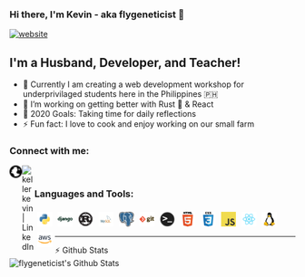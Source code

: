 ### Hi there, I'm Kevin - aka flygeneticist 👋

[![website](https://img.shields.io/website?label=grumpygoatstudio.com&style=for-the-badge&url=https%3A%2F%2Fgrumpygoatstudio.com)](https://grumpygoatstudio.com)


## I'm a Husband, Developer, and Teacher!

- 🔭 Currently I am creating a web development workshop for underprivilaged students here in the Philippines 🇵🇭
- 🌱 I’m working on getting better with Rust 🦀 & React
- 💪 2020 Goals: Taking time for daily reflections
- ⚡ Fun fact: I love to cook and enjoy working on our small farm

### Connect with me:
[<img align="left" alt="grumpygoatstudio.com" width="22px" src="https://raw.githubusercontent.com/iconic/open-iconic/master/svg/globe.svg" />][website]
[<img align="left" alt="kellerkevin | LinkedIn" width="22px" src="https://cdn.jsdelivr.net/npm/simple-icons@v3/icons/linkedin.svg" />][linkedin]

<br />

### Languages and Tools:

<img align="left" alt="Python" width="26px" style="padding:5px;" src="https://raw.githubusercontent.com/github/explore/e94815998e4e0713912fed477a1f346ec04c3da2/topics/python/python.png" />
<img align="left" alt="Django" width="26px" style="padding:5px;" src="https://raw.githubusercontent.com/github/explore/80688e429a7d4ef2fca1e82350fe8e3517d3494d/topics/django/django.png" />
<img align="left" alt="Rust" width="26px" style="padding:5px;" src="https://raw.githubusercontent.com/github/explore/80688e429a7d4ef2fca1e82350fe8e3517d3494d/topics/rust/rust.png" />
<img align="left" alt="MySQL" width="26px" style="padding:5px;" src="https://raw.githubusercontent.com/github/explore/80688e429a7d4ef2fca1e82350fe8e3517d3494d/topics/mysql/mysql.png" />
<img align="left" alt="PostgreSQL" width="26px" style="padding:5px;" src="https://raw.githubusercontent.com/github/explore/80688e429a7d4ef2fca1e82350fe8e3517d3494d/topics/postgresql/postgresql.png" />
<img align="left" alt="Git" width="26px" style="padding:5px;" src="https://raw.githubusercontent.com/github/explore/80688e429a7d4ef2fca1e82350fe8e3517d3494d/topics/git/git.png" />
<img align="left" alt="Terminal" width="26px" style="padding:5px;" src="https://raw.githubusercontent.com/github/explore/80688e429a7d4ef2fca1e82350fe8e3517d3494d/topics/terminal/terminal.png" />
<img align="left" alt="HTML5" width="26px" style="padding:5px;" src="https://raw.githubusercontent.com/github/explore/80688e429a7d4ef2fca1e82350fe8e3517d3494d/topics/html/html.png" />
<img align="left" alt="CSS3" width="26px" style="padding:5px;" src="https://raw.githubusercontent.com/github/explore/80688e429a7d4ef2fca1e82350fe8e3517d3494d/topics/css/css.png" />
<img align="left" alt="JavaScript" width="26px" style="padding:5px;" src="https://raw.githubusercontent.com/github/explore/80688e429a7d4ef2fca1e82350fe8e3517d3494d/topics/javascript/javascript.png" />
<img align="left" alt="React" width="26px" style="padding:5px;" src="https://raw.githubusercontent.com/github/explore/80688e429a7d4ef2fca1e82350fe8e3517d3494d/topics/react/react.png" />
<img align="left" alt="Linux" width="26px" style="padding:5px;" src="https://raw.githubusercontent.com/github/explore/80688e429a7d4ef2fca1e82350fe8e3517d3494d/topics/linux/linux.png" />
<img align="left" alt="AWS" width="26px" style="padding:5px;" src="https://raw.githubusercontent.com/github/explore/80688e429a7d4ef2fca1e82350fe8e3517d3494d/topics/aws/aws.png" />

<br />
<br />

---

<span>
    <summary>⚡️ Github Stats</summary>
    <img align="left" alt="flygeneticist's Github Stats" src="https://github-readme-stats.codestackr.vercel.app/api?username=flygeneticist&show_icons=true&hide_border=true&count_private=true" />
</span>

[website]: https://grumpygoatstudio.com
[linkedin]: https://linkedin.com/in/kellerkevin
